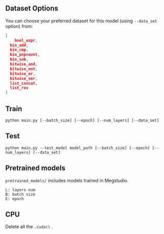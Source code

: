## Dataset Options

You can choose your preferred dataset for this model (using `--data_set` option) from:

```json
[
	bool_expr,
  bin_add,
  bin_cmp,
  bin_popcount,
  bin_sub,
  bitwise_and,
  bitwise_not,
  bitwise_or,
  bitwise_xor,
  list_concat,
  list_rev
]
```

## Train

```
python main.py [--batch_size] [--epoch] [--num_layers] [--data_set]
```

## Test

```
python main.py --test_model model_path [--batch_size] [--epoch] [--num_layers] [--data_set]
```
## Pretrained models

`pretrained_models/`  includes models trained in Megstudio.

```
L: layers num
B: batch size
E: epoch
```

## CPU
Delete all the  `.cuda()` .

